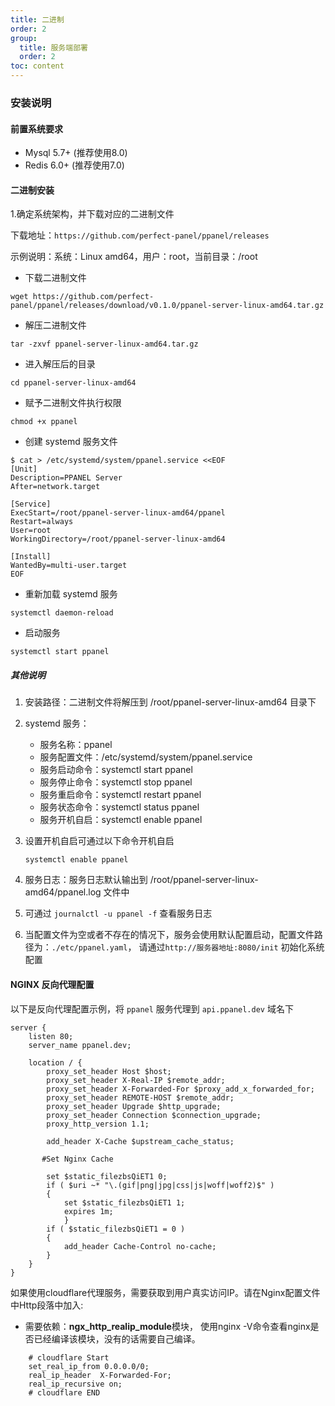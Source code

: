 ```yaml
---
title: 二进制
order: 2
group: 
  title: 服务端部署
  order: 2
toc: content
---
```

### 安装说明

#### 前置系统要求

- Mysql 5.7+ (推荐使用8.0)
- Redis 6.0+ (推荐使用7.0)

#### 二进制安装

1.确定系统架构，并下载对应的二进制文件

下载地址：`https://github.com/perfect-panel/ppanel/releases`

示例说明：系统：Linux amd64，用户：root，当前目录：/root

- 下载二进制文件

```shell
wget https://github.com/perfect-panel/ppanel/releases/download/v0.1.0/ppanel-server-linux-amd64.tar.gz
```

- 解压二进制文件

```shell
tar -zxvf ppanel-server-linux-amd64.tar.gz
```

- 进入解压后的目录

```shell
cd ppanel-server-linux-amd64
```

- 赋予二进制文件执行权限

```shell
chmod +x ppanel
```

- 创建 systemd 服务文件

```shell
$ cat > /etc/systemd/system/ppanel.service <<EOF
[Unit]
Description=PPANEL Server
After=network.target

[Service]
ExecStart=/root/ppanel-server-linux-amd64/ppanel
Restart=always
User=root
WorkingDirectory=/root/ppanel-server-linux-amd64

[Install]
WantedBy=multi-user.target
EOF
```

- 重新加载 systemd 服务

```shell
systemctl daemon-reload
```

- 启动服务

```shell
systemctl start ppanel
```

##### 其他说明

1. 安装路径：二进制文件将解压到 /root/ppanel-server-linux-amd64 目录下
2. systemd 服务：
    - 服务名称：ppanel
    - 服务配置文件：/etc/systemd/system/ppanel.service
    - 服务启动命令：systemctl start ppanel
    - 服务停止命令：systemctl stop ppanel
    - 服务重启命令：systemctl restart ppanel
    - 服务状态命令：systemctl status ppanel
    - 服务开机自启：systemctl enable ppanel
3. 设置开机自启可通过以下命令开机自启

    ```shell
    systemctl enable ppanel
    ```

4. 服务日志：服务日志默认输出到 /root/ppanel-server-linux-amd64/ppanel.log 文件中
5. 可通过 `journalctl -u ppanel -f` 查看服务日志
6. 当配置文件为空或者不存在的情况下，服务会使用默认配置启动，配置文件路径为：`./etc/ppanel.yaml`，
请通过`http://服务器地址:8080/init` 初始化系统配置

#### NGINX 反向代理配置

以下是反向代理配置示例，将 `ppanel` 服务代理到 `api.ppanel.dev` 域名下

```nginx
server {
    listen 80;
    server_name ppanel.dev;

    location / {
        proxy_set_header Host $host;
        proxy_set_header X-Real-IP $remote_addr;
        proxy_set_header X-Forwarded-For $proxy_add_x_forwarded_for;
        proxy_set_header REMOTE-HOST $remote_addr;
        proxy_set_header Upgrade $http_upgrade;
        proxy_set_header Connection $connection_upgrade;
        proxy_http_version 1.1;
        
        add_header X-Cache $upstream_cache_status;
        
       #Set Nginx Cache
       
        set $static_filezbsQiET1 0;
        if ( $uri ~* "\.(gif|png|jpg|css|js|woff|woff2)$" )
        {
            set $static_filezbsQiET1 1;
            expires 1m;
            }
        if ( $static_filezbsQiET1 = 0 )
        {
            add_header Cache-Control no-cache;
        }
    }
}
```

如果使用cloudflare代理服务，需要获取到用户真实访问IP。请在Nginx配置文件中Http段落中加入:

- 需要依赖：**ngx_http_realip_module**模块， 使用nginx -V命令查看nginx是否已经编译该模块，没有的话需要自己编译。

```nginx
    # cloudflare Start
    set_real_ip_from 0.0.0.0/0;
    real_ip_header  X-Forwarded-For;
    real_ip_recursive on;
    # cloudflare END
```
